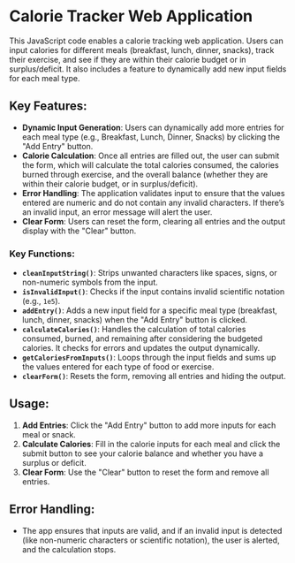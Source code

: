 # Calorie Tracker Web Application

This JavaScript code enables a calorie tracking web application. Users can input calories for different meals (breakfast, lunch, dinner, snacks), track their exercise, and see if they are within their calorie budget or in surplus/deficit. It also includes a feature to dynamically add new input fields for each meal type.

## Key Features:
- **Dynamic Input Generation**: Users can dynamically add more entries for each meal type (e.g., Breakfast, Lunch, Dinner, Snacks) by clicking the "Add Entry" button.
- **Calorie Calculation**: Once all entries are filled out, the user can submit the form, which will calculate the total calories consumed, the calories burned through exercise, and the overall balance (whether they are within their calorie budget, or in surplus/deficit).
- **Error Handling**: The application validates input to ensure that the values entered are numeric and do not contain any invalid characters. If there’s an invalid input, an error message will alert the user.
- **Clear Form**: Users can reset the form, clearing all entries and the output display with the "Clear" button.

### Key Functions:
- **`cleanInputString()`**: Strips unwanted characters like spaces, signs, or non-numeric symbols from the input.
- **`isInvalidInput()`**: Checks if the input contains invalid scientific notation (e.g., `1e5`).
- **`addEntry()`**: Adds a new input field for a specific meal type (breakfast, lunch, dinner, snacks) when the "Add Entry" button is clicked.
- **`calculateCalories()`**: Handles the calculation of total calories consumed, burned, and remaining after considering the budgeted calories. It checks for errors and updates the output dynamically.
- **`getCaloriesFromInputs()`**: Loops through the input fields and sums up the values entered for each type of food or exercise.
- **`clearForm()`**: Resets the form, removing all entries and hiding the output.

## Usage:
1. **Add Entries**: Click the "Add Entry" button to add more inputs for each meal or snack.
2. **Calculate Calories**: Fill in the calorie inputs for each meal and click the submit button to see your calorie balance and whether you have a surplus or deficit.
3. **Clear Form**: Use the "Clear" button to reset the form and remove all entries.

## Error Handling:
- The app ensures that inputs are valid, and if an invalid input is detected (like non-numeric characters or scientific notation), the user is alerted, and the calculation stops.

